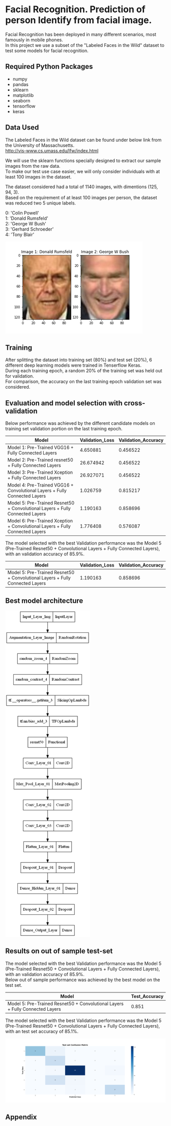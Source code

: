# Facial Recognition. Prediction of person Identify from facial image.

Facial Recognition has been deployed in many different scenarios, most famously in mobile phones. <br>
In this project we use a subset of the "Labeled Faces in the Wild" dataset to test some models for facial recognition.

## Required Python Packages
- numpy
- pandas
- sklearn
- matplotlib
- seaborn
- tensorflow
- keras

## Data Used
The Labeled Faces in the Wild dataset can be found under below link from the University of Massachusetts. <br>
<http://vis-www.cs.umass.edu/lfw/index.html> <br>

We will use the sklearn functions specially designed to extract our sample images from the raw data. <br>
To make our test use case easier, we will only consider individuals with at least 100 images in the dataset. <br>

The dataset considered had a total of 1140 images, with dimentions (125, 94, 3). <br>
Based on the requirement of at least 100 images per person, the dataset was reduced two 5 unique labels. <br>

0: 'Colin Powell'<br>
1: 'Donald Rumsfeld'<br>
2: 'George W Bush'<br>
3: 'Gerhard Schroeder'<br>
4: 'Tony Blair'<br>

![Sample Images](training_set_sample_image_01.png)

## Training

After splitting the dataset into training set (80%) and test set (20%), 6 different deep learning models were trained in Tenserflow Keras. <br>
During each training epoch, a random 20% of the training set was held out for validation. <br>
For comparison, the accuracy on the last training epoch validation set was considered. <br>


## Evaluation and model selection with cross-validation

Below performance was achieved by the different candidate models on training set validation portion on the last training epoch.

| Model                                                                         | Validation\_Loss | Validation\_Accuracy |
| ----------------------------------------------------------------------------- | ---------------- | -------------------- |
| Model 1: Pre-Trained VGG16 + Fully Connected Layers                           | 4.650881         | 0.456522             |
| Model 2: Pre-Trained resnet50 + Fully Connected Layers                        | 26.674942        | 0.456522             |
| Model 3: Pre-Trained Xception + Fully Connected Layers                        | 26.927071        | 0.456522             |
| Model 4: Pre-Trained VGG16 + Convolutional Layers + Fully Connected Layers    | 1.026759         | 0.815217             |
| Model 5: Pre-Trained Resnet50 + Convolutional Layers + Fully Connected Layers | 1.190163         | 0.858696             |
| Model 6: Pre-Trained Xception + Convolutional Layers + Fully Connected Layers | 1.776408         | 0.576087             |

The model selected with the best Validation performance was the Model 5 (Pre-Trained Resnet50 + Convolutional Layers + Fully Connected Layers), with an validation accuracy of 85.9%. <br>

| Model                                                                         | Validation\_Loss | Validation\_Accuracy |
| ----------------------------------------------------------------------------- | ---------------- | -------------------- |
| Model 5: Pre-Trained Resnet50 + Convolutional Layers + Fully Connected Layers | 1.190163         | 0.858696             |

## Best model architecture

![Best Model (Model 5) Architecture](model_05.png)

## Results on out of sample test-set

The model selected with the best Validation performance was the Model 5 (Pre-Trained Resnet50 + Convolutional Layers + Fully Connected Layers), with an validation accuracy of 85.9%. <br>
Below out of sample performance was achieved by the best model on the test set.

| Model                                                                         | Test\_Accuracy       |
| ----------------------------------------------------------------------------- | -------------------- |
| Model 5: Pre-Trained Resnet50 + Convolutional Layers + Fully Connected Layers | 0.851                |

The model selected with the best Validation performance was the Model 5 (Pre-Trained Resnet50 + Convolutional Layers + Fully Connected Layers), with an test set accuracy of 85.1%. <br>

![Best Model (Model 5) Architecture](canfusion_matrix_test_set.png)

## Appendix


